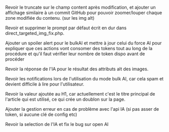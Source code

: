 Revoir le truncate sur le champ content après modification, et ajouter un affichage similaire à un commit GitHub pour pouvoir zoomer/louper chaque zone modifiée du contenu. (sur les img alt)

Revoir et supprimer le prompt par défaut écrit en dur dans direct_targeted_img_fix.php.

Ajouter un spoiler alert pour le bulkAI et mettre à jour celui du force AI pour expliquer que ces actions vont consomer des tokens tout au long de la procédure et qu'il faut vérifier leur nombre de token dispo avant de procéder

Revoir la réponse de l'IA pour le résultat des attributs alt des images.

Revoir les notifications lors de l'utilisation du mode bulk AI, car cela spam et devient difficile à lire pour l'utilisateur.

Revoir la valeur ajoutée au H1, car actuellement c'est le titre principal de l'article qui est utilisé, ce qui crée un doublon sur la page.

Ajouter la gestion erreur en cas de problème avec l'api IA (si pas asser de token, si aucune clé de config etc)

Revoir la selection de l'IA et fix le bug sur open AI